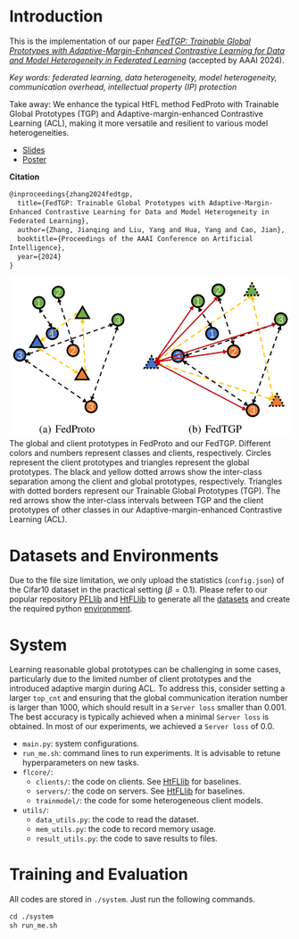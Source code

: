 # Introduction

This is the implementation of our paper *[FedTGP: Trainable Global Prototypes with Adaptive-Margin-Enhanced Contrastive Learning for Data and Model Heterogeneity in Federated Learning](https://arxiv.org/abs/2401.03230)* (accepted by AAAI 2024). 

*Key words: federated learning, data heterogeneity, model heterogeneity, communication overhead, intellectual property (IP) protection*

Take away: We enhance the typical HtFL method FedProto with Trainable Global Prototypes (TGP) and Adaptive-margin-enhanced Contrastive Learning (ACL), making it more versatile and resilient to various model heterogeneities. 

- [Slides](./[AAAI]%20FedTGP.pdf)
- [Poster](./FedTGPPoster.pdf)

**Citation**

```
@inproceedings{zhang2024fedtgp,
  title={FedTGP: Trainable Global Prototypes with Adaptive-Margin-Enhanced Contrastive Learning for Data and Model Heterogeneity in Federated Learning},
  author={Zhang, Jianqing and Liu, Yang and Hua, Yang and Cao, Jian},
  booktitle={Proceedings of the AAAI Conference on Artificial Intelligence},
  year={2024}
}
```

![](./fig2.png)
The global and client prototypes in FedProto and our FedTGP. Different colors and numbers represent classes and clients, respectively. Circles represent the client prototypes and triangles represent the global prototypes. The black and yellow dotted arrows show the inter-class separation among the client and global prototypes, respectively. Triangles with dotted borders represent our Trainable Global Prototypes (TGP). The red arrows show the inter-class intervals between TGP and the client prototypes of other classes in our Adaptive-margin-enhanced Contrastive Learning (ACL).


# Datasets and Environments

Due to the file size limitation, we only upload the statistics (`config.json`) of the Cifar10 dataset in the practical setting ($\beta=0.1$). Please refer to our popular repository [PFLlib](https://github.com/TsingZ0/PFLlib) and [HtFLlib](https://github.com/TsingZ0/HtFLlib) to generate all the [datasets](https://github.com/TsingZ0/PFLlib?tab=readme-ov-file#datasets-and-scenarios-updating) and create the required python [environment](https://github.com/TsingZ0/HtFLlib?tab=readme-ov-file#environments). 


# System

Learning reasonable global prototypes can be challenging in some cases, particularly due to the limited number of client prototypes and the introduced adaptive margin during ACL. To address this, consider setting a larger `top_cnt` and ensuring that the global communication iteration number is larger than 1000, which should result in a `Server loss` smaller than 0.001. The best accuracy is typically achieved when a minimal `Server loss` is obtained. In most of our experiments, we achieved a `Server loss` of 0.0. 

- `main.py`: system configurations. 
- `run_me.sh`: command lines to run experiments. It is advisable to retune hyperparameters on new tasks.
- `flcore/`: 
    - `clients/`: the code on clients. See [HtFLlib](https://github.com/TsingZ0/HtFLlib) for baselines.
    - `servers/`: the code on servers. See [HtFLlib](https://github.com/TsingZ0/HtFLlib) for baselines.
    - `trainmodel/`: the code for some heterogeneous client models. 
- `utils/`:
    - `data_utils.py`: the code to read the dataset. 
    - `mem_utils.py`: the code to record memory usage. 
    - `result_utils.py`: the code to save results to files.

# Training and Evaluation

All codes are stored in `./system`. Just run the following commands.

```
cd ./system
sh run_me.sh
```
